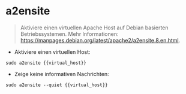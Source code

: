# a2ensite

> Aktiviere einen virtuellen Apache Host auf Debian basierten Betriebssystemen.
> Mehr Informationen: <https://manpages.debian.org/latest/apache2/a2ensite.8.en.html>.

- Aktiviere einen virtuellen Host:

`sudo a2ensite {{virtual_host}}`

- Zeige keine informativen Nachrichten:

`sudo a2ensite --quiet {{virtual_host}}`
